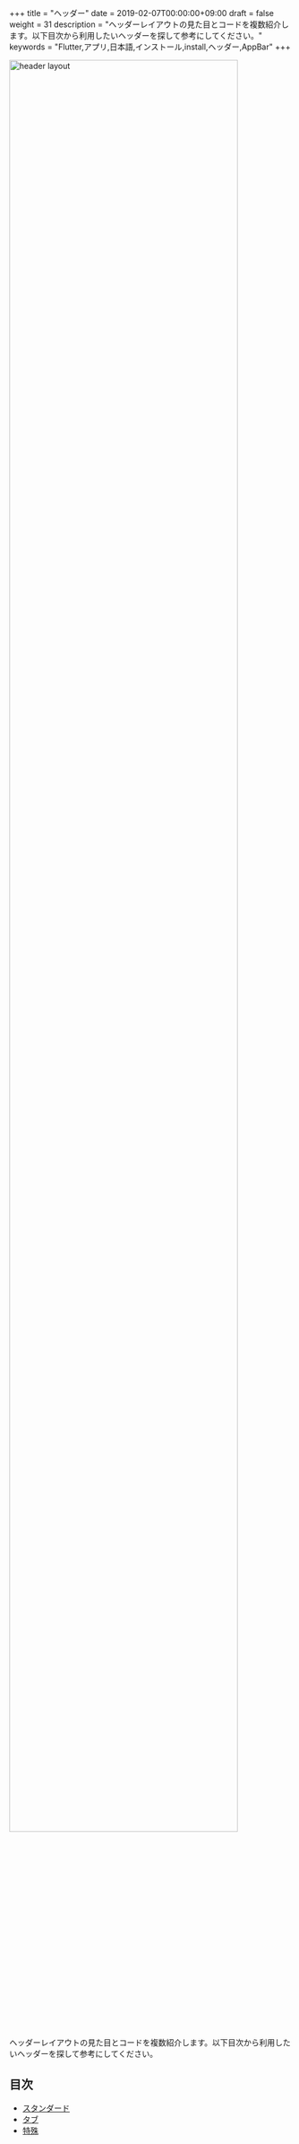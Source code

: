 +++
title = "ヘッダー"
date = 2019-02-07T00:00:00+09:00
draft = false
weight = 31
description = "ヘッダーレイアウトの見た目とコードを複数紹介します。以下目次から利用したいヘッダーを探して参考にしてください。"
keywords = "Flutter,アプリ,日本語,インストール,install,ヘッダー,AppBar"
+++


<img src="http://flutter.ctrnost.com/images/layout/header/header_layout.svg" width="90%" alt="header layout">

ヘッダーレイアウトの見た目とコードを複数紹介します。以下目次から利用したいヘッダーを探して参考にしてください。

## 目次

- [スタンダード](standard/)
- [タブ](tab/)
- [特殊](special/)
